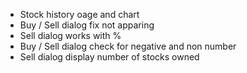 * Stock history oage and chart
* Buy / Sell dialog fix not apparing
* Sell dialog works with %
* Buy / Sell dialog check for negative and non number
* Sell dialog display number of stocks owned 